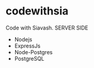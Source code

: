 # codewithsia

Code with Siavash.
SERVER SIDE

-   Nodejs
-   ExpressJs
-   Node-Postgres
-   PostgreSQL

